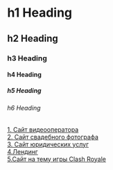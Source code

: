 # h1 Heading
## h2 Heading
### h3 Heading
#### h4 Heading
##### h5 Heading
###### h6 Heading
[1. Сайт видеооператора](https://valeriy002.github.io/Виктор%20Волков%20-%20видеооператор/index.html)
 <br/>
[2. Сайт свадебного фотографа](https://valeriy002.github.io/Максим%20-%20свадебный%20фотограф/index.html)
 <br/>
[3. Сайт юридических услуг](https://valeriy002.github.io/Юридические%20услуги/index.html)
 <br/>
 [4.Лендинг](https://valeriy002.github.io/Landing%20(no%20name)/index.html)
 <br/>
  [5.Сайт на тему игры Clash Royale](http://clash-royale.tk)
 <br/>
